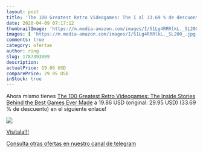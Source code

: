 ```yaml
---
layout: post
title: 'The 100 Greatest Retro Videogames: The I al 33.69 % de descuento'
date: 2020-04-09 07:17:12
thumbnailImage: 'https://m.media-amazon.com/images/I/51Lg4RRRlkL._SL200_.jpg'
images: [ 'https://m.media-amazon.com/images/I/51Lg4RRRlkL._SL200_.jpg' ]
comments: true
category: ofertas
author: ring
slug: 1787393089
description:
actualPrice: 19.86 USD
comparePrice: 29.95 USD
inStock: true
---
```


Ahora mismo tienes [The 100 Greatest Retro Videogames: The Inside Stories Behind the Best Games Ever Made](https://www.amazon.com/dp/1787393089/?tag=redken08-20) a 19.86 USD (original: 29.95 USD) (33.69 %  de descuento) en el siguiente enlace!

[![](https://m.media-amazon.com/images/I/51Lg4RRRlkL._SL200_.jpg)](https://www.amazon.com/dp/1787393089/?tag=redken08-20)

[Visítala!!!](https://www.amazon.com/dp/1787393089/?tag=redken08-20)

[Consulta otras ofertas en nuestro canal de telegram](https://t.me/s/ofertas25)
